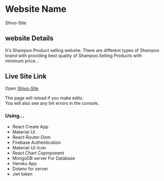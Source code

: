 
# Website Name

Shivo-Site

## website Details

It's Shampoo Product selling website.
There are different types of Shampoo brand with providing best quality of Shampoo.Selling Products with minimum price...

## Live Site Link 
Open [Shivo-Site](http://localhost:3000)

The page will reload if you make edits.\
You will also see any lint errors in the console.

### Using...

+ React Create App
+ Material-Ui
+ React-Router-Dom
+ Firebase Authentication
+ Material-Ui-Icon
+ React Chart Copmponent
+ MongoDB server For Database
+ Heroku App
+ Dotenv for server
+ Jwt token


